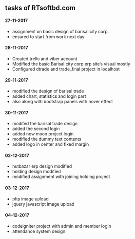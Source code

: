 ## tasks of RTsoftbd.com

#### 27-11-2017

- assignment on basic design of barisal city corp.
- ensured to start from work next day

#### 28-11-2017

-	Created trello and viber account
-	Modified the basic Barisal city corp erp site’s visual mostly
-	Configured dtrade and trade_final project in localhost

#### 29-11-2017

- modified the design of barisal trade
- added chart, statistics and login part
- also along with bootstrap panels with hover effect

#### 30-11-2017

- modifed the barisal trade design
- added the second login
- added new moon project login
- modified the dummy text contents
- added logo in center and fixed margin

#### 02-12-2017

- hutbazar erp design modified 
- holding  design modified 
- modified assignment with joining holding project

#### 03-12-2017
- php image upload
- jquery javascript image upload

#### 04-12-2017
- codeigniter project with admin and member login
- attendance system design
